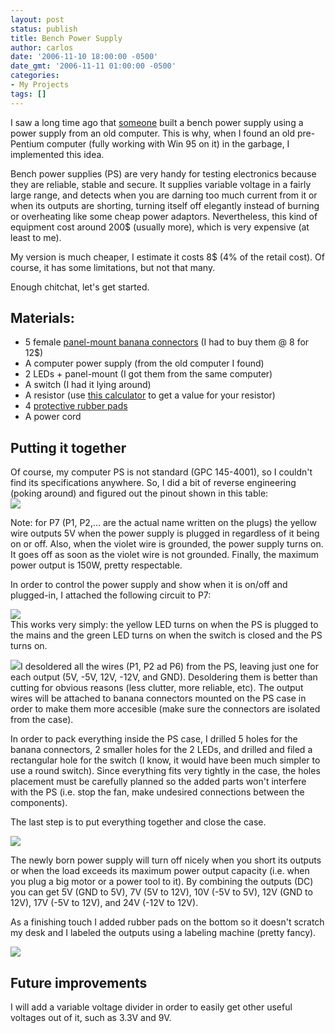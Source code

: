 ```yaml
---
layout: post
status: publish
title: Bench Power Supply
author: carlos
date: '2006-11-10 18:00:00 -0500'
date_gmt: '2006-11-11 01:00:00 -0500'
categories:
- My Projects
tags: []
---
```

I saw a long time ago that [someone](http://www.wikihow.com/Convert-a-Computer-ATX-Power-Supply-to-a-Lab-Power-Supply) built a bench power supply using a power supply from an old computer. This is why, when I found an old pre-Pentium computer (fully working with Win 95 on it) in the garbage, I implemented this idea.

Bench power supplies (PS) are very handy for testing electronics because they are reliable, stable and secure. It supplies variable voltage in a fairly large range, and detects when you are darning too much current from it or when its outputs are shorting, turning itself off elegantly instead of burning or overheating like some cheap power adaptors. Nevertheless, this kind of equipment cost around 200$ (usually more), which is very expensive (at least to me).

My version is much cheaper, I estimate it costs 8$ (4% of the retail cost). Of course, it has some limitations, but not that many.

Enough chitchat, let's get started.

## Materials:

*   5 female [panel-mount banana connectors](http://www.futurlec.com/Pictures/CAPTPOST.jpg) (I had to buy them @ 8 for 12$)
*   A computer power supply (from the old computer I found)
*   2 LEDs + panel-mount (I got them from the same computer)
*   A switch (I had it lying around)
*   A resistor (use [this calculator](http://alan-parekh.com/led_resistor_calculator.html) to get a value for your resistor)
*   4 [protective rubber pads](http://www.electronicsoutfitter.com/images/items/47247-rto-213.jpg)
*   A power cord

## Putting it together

Of course, my computer PS is not standard (GPC 145-4001), so I couldn't find its specifications anywhere. So, I did a bit of reverse engineering (poking around) and figured out the pinout shown in this table:  
[![](http://photos1.blogger.com/blogger/4122/3639/1600/Power%20Supply%20pinout.0.gif)](http://photos1.blogger.com/blogger/4122/3639/1600/Power%20Supply%20pinout.0.gif)

Note: for P7 (P1, P2,... are the actual name written on the plugs) the yellow wire outputs 5V when the power supply is plugged in regardless of it being on or off. Also, when the violet wire is grounded, the power supply turns on. It goes off as soon as the violet wire is not grounded. Finally, the maximum power output is 150W, pretty respectable.

In order to control the power supply and show when it is on/off and plugged-in, I attached the following circuit to P7:

[![](http://photos1.blogger.com/blogger/4122/3639/1600/Power%20Supply%20circuit.gif)](http://photos1.blogger.com/blogger/4122/3639/1600/Power%20Supply%20circuit.gif)  
This works very simply: the yellow LED turns on when the PS is plugged to the mains and the green LED turns on when the switch is closed and the PS turns on.

[![](http://photos1.blogger.com/blogger/4122/3639/320/Power%20Supply1.jpg)](http://photos1.blogger.com/blogger/4122/3639/1600/Power%20Supply1.jpg)I desoldered all the wires (P1, P2 ad P6) from the PS, leaving just one for each output (5V, -5V, 12V, -12V, and GND). Desoldering them is better than cutting for obvious reasons (less clutter, more reliable, etc). The output wires will be attached to banana connectors mounted on the PS case in order to make them more accesible (make sure the connectors are isolated from the case).

In order to pack everything inside the PS case, I drilled 5 holes for the banana connectors, 2 smaller holes for the 2 LEDs, and drilled and filed a rectangular hole for the switch (I know, it would have been much simpler to use a round switch). Since everything fits very tightly in the case, the holes placement must be carefully planned so the added parts won't interfere with the PS (i.e. stop the fan, make undesired connections between the components).

The last step is to put everything together and close the case.

[![](http://photos1.blogger.com/blogger/4122/3639/320/Power%20Supply3.jpg)](http://photos1.blogger.com/blogger/4122/3639/1600/Power%20Supply3.jpg)

The newly born power supply will turn off nicely when you short its outputs or when the load exceeds its maximum power output capacity (i.e. when you plug a big motor or a power tool to it). By combining the outputs (DC) you can get 5V (GND to 5V), 7V (5V to 12V), 10V (-5V to 5V), 12V (GND to 12V), 17V (-5V to 12V), and 24V (-12V to 12V).

As a finishing touch I added rubber pads on the bottom so it doesn't scratch my desk and I labeled the outputs using a labeling machine (pretty fancy).

[![](http://photos1.blogger.com/blogger/4122/3639/320/Power%20Supply4.jpg)](http://photos1.blogger.com/blogger/4122/3639/1600/Power%20Supply4.jpg)

## Future improvements  
I will add a variable voltage divider in order to easily get other useful voltages out of it, such as 3.3V and 9V.